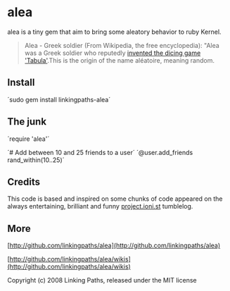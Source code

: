 alea
============
alea is a tiny gem that aim to bring some aleatory behavior to ruby Kernel.

> Alea - Greek soldier (From Wikipedia, the free encyclopedia):
"Alea was a Greek soldier who reputedly [invented the dicing game](http://books.google.co.uk/books?id=7rEkOX8NmM0C&pg=RA1-PA61&lpg=RA1-PA61&dq=disis+occidens+adam&source=web&ots=0MbgJ4ioAf&sig=Gu5-vxetefyJJeB8wTuGPzzFZQo&hl=en&sa=X&oi=book_result&resnum=1&ct=result#PRA1-PA60,M1) ['Tabula'](http://en.wikipedia.org/wiki/Tabula).This is the origin of the name aléatoire, meaning random.

Install
-------

´sudo gem install linkingpaths-alea´

The junk 
--------

´require 'alea'´

´# Add between 10 and 25 friends to a user´
´@user.add_friends rand_within(10..25)´
 

Credits
-------

This code is based and inspired on some chunks of code appeared on the always entertaining, brilliant and funny [project.ioni.st](http://project.ioni.st/) tumblelog.

More
-------

[http://github.com/linkingpaths/alea](http://github.com/linkingpaths/alea)

[http://github.com/linkingpaths/alea/wikis](http://github.com/linkingpaths/alea/wikis)


Copyright (c) 2008 Linking Paths, released under the MIT license
